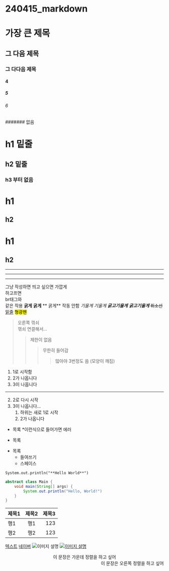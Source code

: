 # 240415_markdown
# 가장 큰 제목
## 그 다음 제목
### 그 다다음 제목
#### 4
##### 5
###### 6
####### 없음
# h1 밑줄
## h2 밑줄
### h3 부터 없음
h1
=
h2
-
h1
=
h2
-
***
---
___
그냥
작성하면
띄고
싶으면
가깝게  
하고프면  
br태그와<br>
같은 작용
**굵게**
__굵게__
** 굵게** 작동 안함
*기울게*
_기울게_
***굵고기울게***
___굵고기울게___
~~취소선~~
<u>밑줄</u>
<mark>형광펜</mark>
> 오른쪽 꺾쇠  
> 꺾쇠 연결해서...
>> 제한이 없음
>>> 무한히 들어감
>>>> 많아야 3번정도 씀 (모양이 깨짐)
1. 1로 시작함
1. 2가 나옵니다
0. 3이 나옵니다
---
2. 2로 다시 시작
1. 3이 나옵니다...
    1. 하위는 새로 1로 시작 
    1. 2가 나옵니다
* 목록
*이런식으로 들어가면 에러
- 목록
+ 목록
    * 들여쓰기
    * 스페이스

`System.out.println("**Hello World**")`
```java
abstract class Main {
    void main(String[] args) {
        System.out.println("Hello, World!")
    }
}
```
|제목1|제목2|제목3
|:----|:-----:|-:|
|행1|행1|123|
|행2|행2|123|

[텍스트](주소)
[네이버](https://naver.com)
![이미지 설명](https://cdn.pixabay.com/photo/2021/02/08/19/55/cocker-5996316_1280.jpg)
[![이미지 설명](https://cdn.pixabay.com/photo/2021/02/08/19/55/cocker-5996316_1280.jpg)](https://naver.com)

<div align="center">
이 문장은 가운데 정렬을 하고 싶어
</div>
<div align="right">
이 문장은 오른쪽 정렬을 하고 싶어
</div>